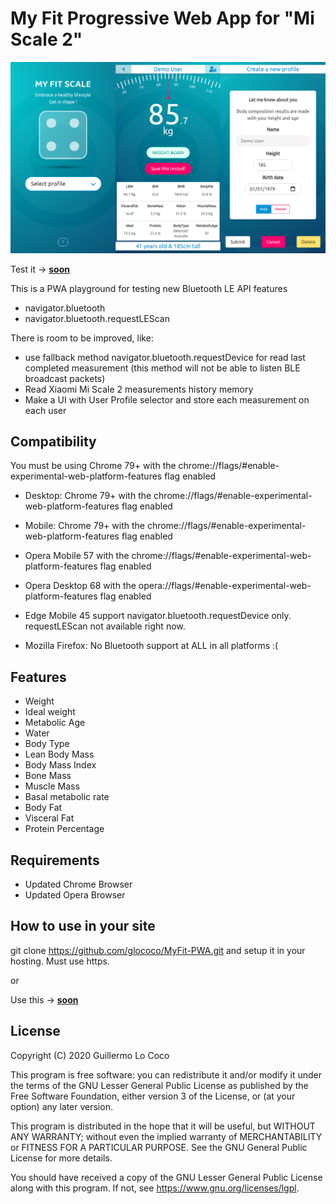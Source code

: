 # My Fit Progressive Web App for "Mi Scale 2"
![MyFitPWA](/screenshot.png?raw=true)

Test it -> [__soon__](__)

This is a PWA playground for testing new Bluetooth LE API features

- navigator.bluetooth
- navigator.bluetooth.requestLEScan


There is room to be improved, like:
- use fallback method navigator.bluetooth.requestDevice for read last completed measurement
  (this method will not be able to listen BLE broadcast packets)
- Read Xiaomi Mi Scale 2 measurements history memory
- Make a UI with User Profile selector and store each measurement on each user

## Compatibility
You must be using Chrome 79+ with the chrome://flags/#enable-experimental-web-platform-features flag enabled

- Desktop: Chrome 79+ with the chrome://flags/#enable-experimental-web-platform-features flag enabled
- Mobile: Chrome 79+ with the chrome://flags/#enable-experimental-web-platform-features flag enabled

- Opera Mobile 57 with the chrome://flags/#enable-experimental-web-platform-features flag enabled
- Opera Desktop 68 with the opera://flags/#enable-experimental-web-platform-features flag enabled

- Edge Mobile 45 support navigator.bluetooth.requestDevice only. requestLEScan not available right now.

- Mozilla Firefox: No Bluetooth support at ALL in all platforms :(

## Features
* Weight
* Ideal weight
* Metabolic Age
* Water
* Body Type
* Lean Body Mass
* Body Mass Index
* Bone Mass
* Muscle Mass
* Basal metabolic rate
* Body Fat
* Visceral Fat
* Protein Percentage


## Requirements
* Updated Chrome Browser
* Updated Opera Browser

## How to use in your site
git clone https://github.com/glococo/MyFit-PWA.git
and setup it in your hosting. Must use https.

or

Use this -> [__soon__](__)

## License
Copyright (C) 2020 Guillermo Lo Coco

This program is free software: you can redistribute it and/or modify
it under the terms of the GNU Lesser General Public License as published by
the Free Software Foundation, either version 3 of the License, or
(at your option) any later version.

This program is distributed in the hope that it will be useful,
but WITHOUT ANY WARRANTY; without even the implied warranty of
MERCHANTABILITY or FITNESS FOR A PARTICULAR PURPOSE.  See the
GNU General Public License for more details.

You should have received a copy of the GNU Lesser General Public License
along with this program.  If not, see <https://www.gnu.org/licenses/lgpl>.
